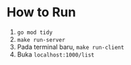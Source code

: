 # How to Run
1. `go mod tidy`
2. `make run-server`
3. Pada terminal baru, `make run-client`
4. Buka `localhost:1000/list`